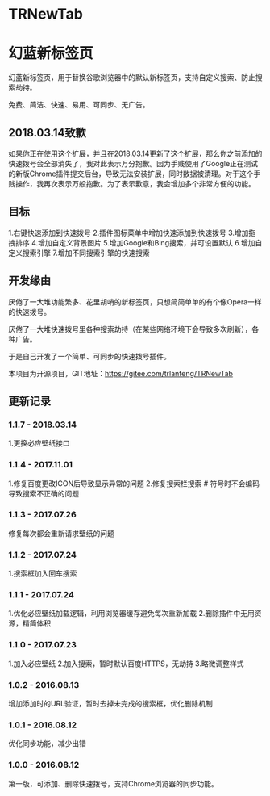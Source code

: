 # TRNewTab
# 幻蓝新标签页

幻蓝新标签页，用于替换谷歌浏览器中的默认新标签页，支持自定义搜索、防止搜索劫持。

免费、简洁、快速、易用、可同步、无广告。

## 2018.03.14致歉

如果你正在使用这个扩展，并且在2018.03.14更新了这个扩展，那么你之前添加的快速拨号会全部消失了，我对此表示万分抱歉。因为手贱使用了Google正在测试的新版Chrome插件提交后台，导致无法安装扩展，同时数据被清理。对于这个手贱操作，我再次表示万般抱歉。为了表示歉意，我会增加多个非常方便的功能。

## 目标

1.右键快速添加到快速拨号
2.插件图标菜单中增加快速添加到快速拨号
3.增加拖拽排序
4.增加自定义背景图片
5.增加Google和Bing搜索，并可设置默认
6.增加自定义搜索引擎
7.增加不同搜索引擎的快速搜索

## 开发缘由

厌倦了一大堆功能繁多、花里胡哨的新标签页，只想简简单单的有个像Opera一样的快速拨号。

厌倦了一大堆快速拨号里各种搜索劫持（在某些网络环境下会导致多次刷新），各种广告。

于是自己开发了一个简单、可同步的快速拨号插件。

本项目为开源项目，GIT地址：https://gitee.com/trlanfeng/TRNewTab

## 更新记录

### 1.1.7 - 2018.03.14
1.更换必应壁纸接口

### 1.1.4 - 2017.11.01
1.修复百度更改ICON后导致显示异常的问题
2.修复搜索栏搜索 # 符号时不会编码导致搜索不正确的问题

### 1.1.3 - 2017.07.26
修复每次都会重新请求壁纸的问题

### 1.1.2 - 2017.07.24
1.搜索框加入回车搜索

### 1.1.1 - 2017.07.24
1.优化必应壁纸加载逻辑，利用浏览器缓存避免每次重新加载
2.删除插件中无用资源，精简体积

### 1.1.0 - 2017.07.23
1.加入必应壁纸
2.加入搜索，暂时默认百度HTTPS，无劫持
3.略微调整样式

### 1.0.2 - 2016.08.13
增加添加时的URL验证，暂时去掉未完成的搜索框，优化删除机制

### 1.0.1 - 2016.08.12
优化同步功能，减少出错

### 1.0.0 - 2016.08.12
第一版，可添加、删除快速拨号，支持Chrome浏览器的同步功能。